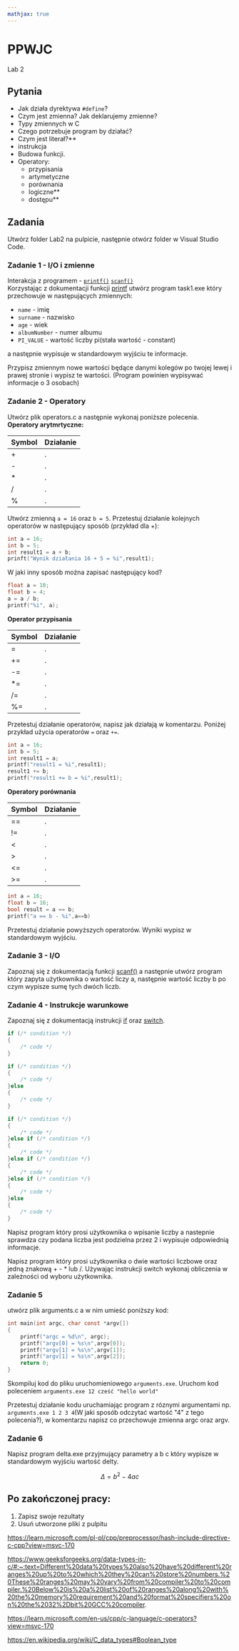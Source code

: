 ```yaml
---
mathjax: true
---
```

# PPWJC 
Lab 2

## Pytania
- Jak działa dyrektywa `#define`?
- Czym jest zmienna? Jak deklarujemy zmienne?
- Typy zmiennych w C
- Czego potrzebuje program by działać?
- Czym jest literał?**
- instrukcja
- Budowa funkcji.
- Operatory:
    - przypisania
    - artymetyczne
    - porównania
    - logiczne**
    - dostępu**

## Zadania
Utwórz folder Lab2 na pulpicie, następnie otwórz folder w Visual Studio Code.
### Zadanie 1 - I/O i zmienne
Interakcja z programem - [`printf()`](https://documentation.help/C-Cpp-Reference/printf.html) [`scanf()`](https://documentation.help/C-Cpp-Reference/scanf.html)\
Korzystając z dokumentacji funkcji [printf](https://documentation.help/C-Cpp-Reference/printf.html) utwórz program task1.exe który przechowuje w następujących zmiennych:
- `name` - imię
- `surname` - nazwisko
- `age` - wiek
- `albumNumber` - numer albumu
- `PI_VALUE` - wartość liczby pi(stała wartość - constant)

 a następnie wypisuje w standardowym wyjściu te informacje.


Przypisz zmiennym nowe wartości będące danymi kolegów po twojej lewej i prawej stronie i wypisz te wartości. (Program powinien wypisywać informacje o 3 osobach)

### Zadanie 2 - Operatory
Utwórz plik operators.c a następnie wykonaj poniższe polecenia.\
**Operatory arytmrtyczne:**

|Symbol | Działanie                       |
|-------|---------------------------------|
| +     |  .                               |
| -     |  .                               |
| *     |  .                               |
| /     |  .                               |
| %     |  .                               |

Utwórz zmienną `a = 16` oraz `b = 5`. Przetestuj działanie kolejnych operatorów w następujący sposób (przykład dla +):

```c
int a = 16;
int b = 5;
int result1 = a + b;
prinft("Wynik działania 16 + 5 = %i",result1);
```

W jaki inny sposób można zapisać następujący kod?
```c
float a = 10;
float b = 4;
a = a / b;
printf("%i", a);
```

**Operator przypisania**

|Symbol  | Działanie                       |
|--------|---------------------------------|
| =      | .                                |
| +=     | .                                |
| -=     | .                                |
| *=     | .                                |
| /=     | .                                |
| %=     | .                                |

Przetestuj działanie operatorów, napisz jak działają w komentarzu. Poniżej przykład użycia operatorów `=` oraz `+=`.

```c
int a = 16;
int b = 5;
int result1 = a;
printf("result1 = %i",result1);
result1 += b;
printf("result1 += b = %i",result1);
```

**Operatory porównania**

|Symbol  | Działanie                       |
|--------|---------------------------------|
| ==     | .                                |
| !=     | .                                | 
| <      | .                                |
| >      |  .                               |
| <=     | .                                |
| >=     | .                                |

```c
int a = 16;
float b = 16;
bool result = a == b;
printf("a == b - %i",a==b)
```

Przetestuj działanie powyższych operatorów. Wyniki wypisz w standardowym wyjściu.

### Zadanie 3 - I/O
Zapoznaj się z dokumentacją funkcji [scanf()](https://documentation.help/C-Cpp-Reference/scanf.html) a następnie utwórz program który zapyta użytkownika o wartość liczy a, następnie wartość liczby b po czym wypisze sumę tych dwóch liczb.

### Zadanie 4 - Instrukcje warunkowe
Zapoznaj się z dokumentacją instrukcji
[if](https://learn.microsoft.com/pl-pl/cpp/c-language/if-statement-c?view=msvc-170) oraz 
[switch](https://learn.microsoft.com/pl-pl/cpp/c-language/switch-statement-c?view=msvc-170).

```c
if (/* condition */)
{
    /* code */
}
```

```c
if (/* condition */)
{
    /* code */
}else
{
    /* code */
}
```

```c
if (/* condition */)
{
    /* code */
}else if (/* condition */)
{
    /* code */
}else if (/* condition */)
{
    /* code */
}else if (/* condition */)
{
    /* code */
}else
{
    /* code */
}
```


Napisz program który prosi użytkownika o wpisanie liczby a nastepnie sprawdza czy podana liczba jest podzielna przez 2 i wypisuje odpowiednią informacje.

Napisz program który prosi użytkownika o dwie wartości liczbowe oraz jedną znakową + - * lub /. Używając instrukcji switch wykonaj obliczenia w zależności od wyboru użytkownika.

### Zadanie 5
utwórz plik arguments.c a w nim umieść poniższy kod:

```c
int main(int argc, char const *argv[])
{
    printf("argc = %d\n", argc);
    printf("argv[0] = %s\n",argv[0]);
    printf("argv[1] = %s\n",argv[1]);
    printf("argv[1] = %s\n",argv[2]);
    return 0;
}
```

Skompiluj kod do pliku uruchomieniowego `arguments.exe`. Uruchom kod poleceniem `arguments.exe 12 cześć "hello world"`

Przetestuj działanie kodu uruchamiając program z róznymi argumentami np. `arguments.exe 1 2 3 4`(W jaki sposób odczytać wartość "4" z tego polecenia?), w komentarzu napisz co przechowuje zmienna argc oraz argv. 

### Zadanie 6
Napisz program delta.exe przyjmujący parametry a b c który wypisze w standardowym wyjściu wartość delty. 

$$ \Delta = b^2 - 4ac $$


## Po zakończonej pracy:
1. Zapisz swoje rezultaty
2. Usuń utworzone pliki z pulpitu



https://learn.microsoft.com/pl-pl/cpp/preprocessor/hash-include-directive-c-cpp?view=msvc-170

https://www.geeksforgeeks.org/data-types-in-c/#:~:text=Different%20data%20types%20also%20have%20different%20ranges%20up%20to%20which%20they%20can%20store%20numbers.%20These%20ranges%20may%20vary%20from%20compiler%20to%20compiler.%20Below%20is%20a%20list%20of%20ranges%20along%20with%20the%20memory%20requirement%20and%20format%20specifiers%20on%20the%2032%2Dbit%20GCC%20compiler.

https://learn.microsoft.com/en-us/cpp/c-language/c-operators?view=msvc-170

https://en.wikipedia.org/wiki/C_data_types#Boolean_type